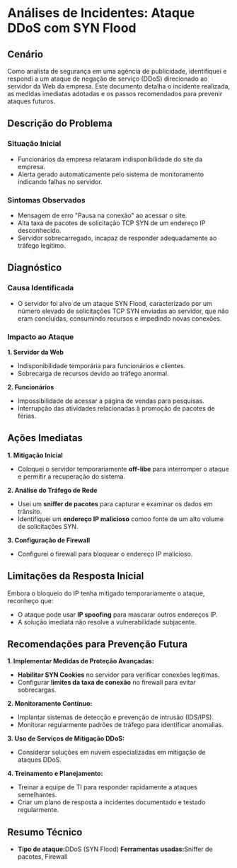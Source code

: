 <h1>Análises de Incidentes: Ataque DDoS com SYN Flood</h1>
<h2>Cenário</h2>
Como analista de segurança em uma agência de publicidade, identifiquei e respondi a um ataque de negação de serviço (DDoS) direcionado ao servidor da Web da empresa. Este documento detalha o incidente realizada, as medidas imediatas adotadas e os passos recomendados para prevenir ataques futuros.

<h2> Descrição do Problema</h2>
<h3>Situação Inicial</h3>
<ul>
  <li> Funcionários da empresa relataram indisponibilidade do site da empresa.</li>
  <li> Alerta gerado automaticamente pelo sistema de monitoramento indicando falhas no servidor.</li>
</ul>
<h3>Sintomas Observados</h3>
  <ul>
    <li>Mensagem de erro "Pausa na conexão" ao acessar o site.</li>
    <li>Alta taxa de pacotes de solicitação TCP SYN de um endereço IP desconhecido.</li>
    <li> Servidor sobrecarregado, incapaz de responder adequadamente ao tráfego legítimo.</li>
  </ul>

  <h2>Diagnóstico</h2>
  <h3>Causa Identificada</h3>
  <ul>
    <li> O servidor foi alvo de um ataque SYN Flood, caracterizado por um número elevado de solicitações TCP SYN enviadas ao servidor, que não eram concluídas, consumindo recursos e impedindo novas conexões.</li>
  </ul>
  <h3>Impacto ao Ataque</h3>
  <b>1. Servidor da Web</b>
  <ul>
    <li> Indisponibilidade temporária para funcionários e clientes.</li>
    <li> Sobrecarga de recursos devido ao tráfego anormal.</li>
  </ul>
  <b>2. Funcionários</b>
  <ul>
    <li> Impossibilidade de acessar a página de vendas para pesquisas.</li>
    <li> Interrupção das atividades relacionadas à promoção de pacotes de férias.</li>
  </ul>

  <h2>Ações Imediatas</h2>
  <b>1. Mitigação Inicial</b>
  <ul>
    <li>Coloquei o servidor temporariamente <b>off-libe</b> para interromper o ataque e permitir a recuperação do sistema.</li>
  </ul>
  <b>2. Análise do Tráfego de Rede</b>
  <ul>
    <li>Usei um <b>sniffer de pacotes</b> para capturar e examinar os dados em trânsito.</li>
    <li>Identifiquei um <b>endereço IP malicioso</b> comoo fonte de um alto volume de solicitações SYN.</li>
  </ul>
  <b>3. Configuração de Firewall</b>
  <ul>
    <li>Configurei o firewall para bloquear o endereço IP malicioso.
      </li>
  </ul>
  <h2>Limitações da Resposta Inicial</h2>
  Embora o bloqueio do IP tenha mitigado temporariamente o ataque, reconheço que:
  <ul>
    <li>O ataque pode usar <b>IP spoofing</b> para mascarar outros endereços IP.</li>
    <li>A solução imediata não resolve a vulnerabilidade subjacente.</li>
  </ul>

  <h2>Recomendações para Prevenção Futura</h2>
  <b>1. Implementar Medidas de Proteção Avançadas:</b>
  <ul>
    <li><b>Habilitar SYN Cookies</b> no servidor para verificar conexões legítimas.</li>
    <li>Configurar <b>limites da taxa de conexão</b> no firewall para evitar sobrecargas.</li>
  </ul>
  <b>2. Monitoramento Contínuo:</b>
  <ul>
    <li>Implantar sistemas de detecção e prevenção de intrusão (IDS/IPS).</li>
    <li>Monitorar regularmente padrões de tráfego para identificar anomalias.</li>
  </ul>
  <b>3. Uso de Serviços de Mitigação DDoS:</b>
  <ul>
    <li>Considerar soluções em nuvem especializadas em mitigação de ataques DDoS.</li>
  </ul>
  <b>4. Treinamento e Planejamento:</b>
  <ul>
    <li>Treinar a equipe de TI para responder rapidamente a ataques semelhantes.</li>
    <li>Criar um plano de resposta a incidentes documentado e testado regularmente.</li>
  </ul>

  <h2>Resumo Técnico</h2>
  <ul>
    <li><b>Tipo de ataque:</b>DDoS (SYN Flood)
    <b>Ferramentas usadas:</b>Sniffer de pacotes, Firewall
    </li>
  </ul>
